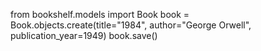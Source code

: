 from bookshelf.models import Book
book = Book.objects.create(title="1984", author="George Orwell", publication_year=1949)
book.save()

